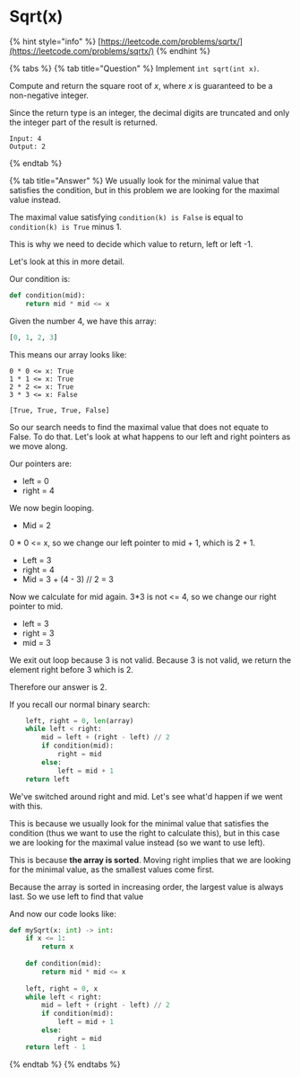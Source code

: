 # Sqrt\(x\)

{% hint style="info" %}
[https://leetcode.com/problems/sqrtx/](https://leetcode.com/problems/sqrtx/)
{% endhint %}

{% tabs %}
{% tab title="Question" %}
Implement `int sqrt(int x)`.

Compute and return the square root of _x_, where _x_ is guaranteed to be a non-negative integer.

Since the return type is an integer, the decimal digits are truncated and only the integer part of the result is returned.

```text
Input: 4
Output: 2
```
{% endtab %}

{% tab title="Answer" %}
We usually look for the minimal value that satisfies the condition, but in this problem we are looking for the maximal value instead.

The maximal value satisfying `condition(k) is False` is equal to `condition(k) is True` minus 1. 

This is why we need to decide which value to return, left or left -1.

Let's look at this in more detail.

Our condition is:

```python
def condition(mid):
    return mid * mid <= x
```

Given the number 4, we have this array:

```python
[0, 1, 2, 3]
```

This means our array looks like:

```text
0 * 0 <= x: True
1 * 1 <= x: True
2 * 2 <= x: True
3 * 3 <= x: False

[True, True, True, False]
```

So our search needs to find the maximal value that does not equate to False. To do that. Let's look at what happens to our left and right pointers as we move along.

Our pointers are:

* left = 0
* right = 4

We now begin looping.

* Mid = 2

0 \* 0 &lt;= x, so we change our left pointer to mid + 1, which is 2 + 1.

* Left = 3
* right = 4
* Mid = 3 + \(4 - 3\) // 2 = 3

Now we calculate for mid again. 3\*3 is not &lt;= 4, so we change our right pointer to mid.

* left = 3
* right = 3
* mid = 3

We exit out loop because 3 is not valid. Because 3 is not valid, we return the element right before 3 which is 2. 

Therefore our answer is 2.

If you recall our normal binary search:

```python
    left, right = 0, len(array)
    while left < right:
        mid = left + (right - left) // 2
        if condition(mid):
            right = mid
        else:
            left = mid + 1
    return left
```

We've switched around right and mid. Let's see what'd happen if we went with this.

This is because we usually look for the minimal value that satisfies the condition \(thus we want to use the right to calculate this\), but in this case we are looking for the maximal value instead \(so we want to use left\).  
  
This is because **the array is sorted**. Moving right implies that we are looking for the minimal value, as the smallest values come first.

Because the array is sorted in increasing order, the largest value is always last. So we use left to find that value

And now our code looks like:

```python
def mySqrt(x: int) -> int:
    if x <= 1:
        return x
    
    def condition(mid):
        return mid * mid <= x
    
    left, right = 0, x
    while left < right:
        mid = left + (right - left) // 2
        if condition(mid):
            left = mid + 1
        else:
            right = mid
    return left - 1
```
{% endtab %}
{% endtabs %}



